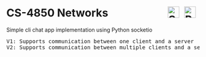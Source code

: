 # CS-4850 Networks <img align="right" alt="Python" width="30px" style="padding-right:10px;" src="https://cdn.jsdelivr.net/gh/devicons/devicon/icons/python/python-original.svg"/><img align="right" alt="Socket.IO" width="30px" style="padding-right:10px;" src="https://cdn.jsdelivr.net/gh/devicons/devicon/icons/socketio/socketio-original-wordmark.svg" />
                
Simple cli chat app implementation using Python socketio

<pre>
V1: Supports communication between one client and a server
V2: Supports communication between multiple clients and a server
</pre>
